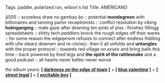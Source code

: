 Tags: paddle, polarized run, wilson's list
Title: AMERICANO
  
∆505 :: scoreless draw no gambaz ão :: potential **mondegreen** with billionaires and tanning parlor receptionists :: conflict resolution by viking **holmganging** :: male gaze after downing ten pints of piss ::finishez fillingg spreadsheets :: shitty tech peddlers knock the rough edges off their wares :: for some reason the edgepmvm refuses to connect after endless fiddling with ufw stearz downwn and re-clonez:: then it all unfolds and **untangles** with the proper protocol :: towards red village on _exvee_ and bring balls this time :: back powered by tired legs and **the spirit of the rattlesnake** and a good podcast :: all hearts never better never worse  
  
_the album years:_ **[ [darkness on the edge of town](https://rateyourmusic.com/release/album/bruce-springsteen/darkness-on-the-edge-of-town/) ]** + **[ [blue valentine](https://rateyourmusic.com/release/album/tom-waits/blue-valentine/) ]** + **[ [street legal](https://rateyourmusic.com/release/album/bob-dylan/street-legal/) ]** + **[ [excitable boy](https://rateyourmusic.com/release/album/warren-zevon/excitable-boy/) ]**  
